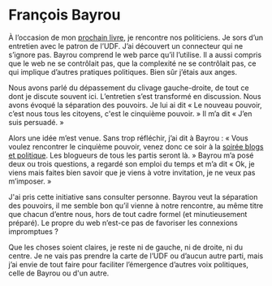 # François Bayrou

À l’occasion de mon [prochain livre](/2006/08/28/quatrieme-de-couverture-v1/), je rencontre nos politiciens. Je sors d’un entretien avec le patron de l’UDF. J’ai découvert un connecteur qui ne s’ignore pas. Bayrou comprend le web parce qu’il l’utilise. Il a aussi compris que le web ne se contrôlait pas, que la complexité ne se contrôlait pas, ce qui implique d’autres pratiques politiques. Bien sûr j’étais aux anges.

Nous avons parlé du dépassement du clivage gauche-droite, de tout ce dont je discute souvent ici. L’entretien s’est transformé en discussion. Nous avons évoqué la séparation des pouvoirs. Je lui ai dit « Le nouveau pouvoir, c’est nous tous les citoyens, c'est le cinquième pouvoir. » Il m’a dit « J’en suis persuadé. »

Alors une idée m’est venue. Sans trop réfléchir, j’ai dit à Bayrou : « Vous voulez rencontrer le cinquième pouvoir, venez donc ce soir à la [soirée blogs et politique](http://versac.metawiki.com/septembre2006). Les blogueurs de tous les partis seront là. » Bayrou m’a posé deux ou trois questions, a regardé son emploi du temps et m’a dit « Ok, je viens mais faites bien savoir que je viens à votre invitation, je ne veux pas m’imposer. »

J'ai pris cette initiative sans consulter personne. Bayrou veut la séparation des pouvoirs, il me semble bon qu’il vienne à notre rencontre, au même titre que chacun d’entre nous, hors de tout cadre formel (et minutieusement préparé). Le propre du web n’est-ce pas de favoriser les connexions impromptues ?

Que les choses soient claires, je reste ni de gauche, ni de droite, ni du centre. Je ne vais pas prendre la carte de l’UDF ou d’aucun autre parti, mais j’ai envie de tout faire pour faciliter l’émergence d’autres voix politiques, celle de Bayrou ou d'un autre.